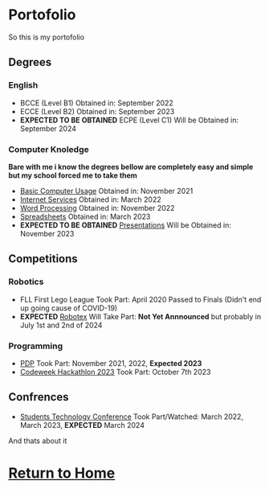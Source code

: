 # Portofolio

So this is my portofolio 

## Degrees

### English

- BCCE (Level B1) Obtained in: September 2022
- ECCE (Level B2) Obtained in: September 2023
- **EXPECTED TO BE OBTAINED** ECPE (Level C1) Will be Obtained in: September 2024

### Computer Knoledge

**Bare with me i know the degrees bellow are completely easy and simple but my school forced me to take them**

- [Basic Computer Usage](https://www.ecdl.gr/products/ECDL-Profile/Using-the-Computer-and-Managing-Files) Obtained in: November 2021
- [Internet Services](https://www.ecdl.gr/products/ECDL-Profile/Information-and-Communication) Obtained in: March 2022
- [Word Processing](https://www.ecdl.gr/products/ECDL-Profile/Word-Processing) Obtained in: November 2022
- [Spreadsheets](https://www.ecdl.gr/products/ECDL-Profile/Spreadsheets) Obtained in: March 2023
- **EXPECTED TO BE OBTAINED** [Presentations](https://www.ecdl.gr/products/ECDL-Profile/Presentations) Will be Obtained in: November 2023

## Competitions

### Robotics

- FLL First Lego League Took Part: April 2020 Passed to Finals (Didn't end up going cause of COVID-19)
- **EXPECTED** [Robotex](https://robotex.org.cy/en/) Will Take Part: **Not Yet Annnounced** but probably in July 1st and 2nd of 2024

### Programming

- [PDP](http://www.pdp.gr/) Took Part: November 2021, 2022, **Expected 2023**
- [Codeweek Hackathlon 2023](https://eventornado.com/event/greece-code-week-hackathon-2023#home) Took Part: October 7th 2023

## Confrences

- [Students Technology Conference](http://math-syn-pli.gr/) Took Part/Watched: March 2022, March 2023, **EXPECTED** March 2024

And thats about it

# [Return to Home](index.md)